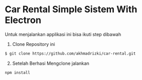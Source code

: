 # Car Rental Simple Sistem With Electron
Untuk menjalankan applikasi ini bisa ikuti step dibawah

1. Clone Repository ini
```sh
$ git clone https://github.com/akhmadrizki/car-rental.git
```

2. Setelah Berhasi Mengclone jalankan
```sh
npm install
```
